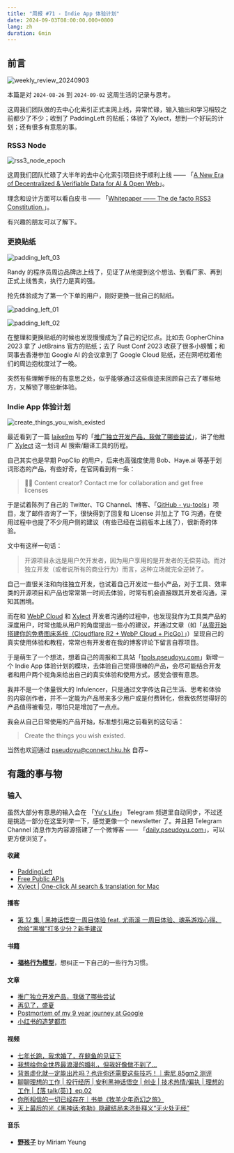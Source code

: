 ```yaml
---
title: "周报 #71 - Indie App 体验计划"
date: 2024-09-03T08:00:00.000+0800
lang: zh
duration: 6min
---
```




## 前言

![weekly_review_20240903](https://image.pseudoyu.com/images/weekly_review_20240903.png)

本篇是对 `2024-08-26` 到 `2024-09-02` 这周生活的记录与思考。

这周我们团队做的去中心化索引正式主网上线，异常忙碌，输入输出和学习相较之前都少了不少；收到了 PaddingLeft 的贴纸；体验了 Xylect，想到一个好玩的计划；还有很多有意思的事。

### RSS3 Node

![rss3_node_epoch](https://image.pseudoyu.com/images/rss3_node_epoch.png)

这周我们团队忙碌了大半年的去中心化索引项目终于顺利上线 —— 「[A New Era of Decentralized & Verifiable Data for AI & Open Web](https://x.com/rss3_/status/1829129136197251233)」。

理念和设计方面可以看白皮书 —— 「[Whitepaper —— The de facto RSS3 Constitution.](https://docs.rss3.io/guide/whitepaper)」。

有兴趣的朋友可以了解下。

### 更换贴纸

![padding_left_03](https://image.pseudoyu.com/images/padding_left_03.jpg)

Randy 的程序员周边品牌店上线了，见证了从他提到这个想法、到看厂家、再到正式上线售卖，执行力是真的强。

抢先体验成为了第一个下单的用户，刚好更换一批自己的贴纸。

![padding_left_01](https://image.pseudoyu.com/images/padding_left_01.jpg)

![padding_left_02](https://image.pseudoyu.com/images/padding_left_02.jpg)

在整理和更换贴纸的时候也发现慢慢成为了自己的记忆点。比如去 GopherChina 2023 拿了 JetBrains 官方的贴纸；去了 Rust Conf 2023 收获了很多小螃蟹；和同事去香港参加 Google AI 的会议拿到了 Google Cloud 贴纸，还在网吧枕着他们的周边抱枕度过了一晚。

突然有些理解手账的有意思之处，似乎能够通过这些痕迹来回顾自己去了哪些地方，又解锁了哪些新体验。

### Indie App 体验计划

![create_things_you_wish_existed](https://image.pseudoyu.com/images/create_things_you_wish_existed.jpg)

最近看到了一篇 [laike9m](https://x.com/laike9m) 写的「[推广独立开发产品，我做了哪些尝试](https://laike9m.com/blog/tui-yan-du-li-kai-fa-chan-pin-wo-zuo-liao-na-xie-chang-shi,159/)」，讲了他推广 [Xylect](https://xylect.app/) 这一划词 AI 搜索/翻译工具的历程。

自己其实也是早期 PopClip 的用户，后来也高强度使用 Bob、Haye.ai 等基于划词形态的产品，有些好奇，在官网看到有一条：

> 👨👩 Content creator? Contact me for collaboration and get free licenses

于是试着陈列了自己的 Twitter、TG Channel、博客、「[GitHub - yu-tools](https://github.com/pseudoyu/yu-tools)」项目，发了邮件咨询了一下，很快得到了回复和 License 并加上了 TG 沟通，在使用过程中也提了不少用户侧的建议（有些已经在当前版本上线了），很新奇的体验。

文中有这样一句话：

> 开源项目永远是用户欠开发者，因为用户享用的是开发者的无偿劳动。而对独立开发（或者说所有的商业行为）而言，这种立场就完全逆转了。

自己一直很关注和向往独立开发，也试着自己开发过一些小产品，对于工具、效率类的开源项目和产品也常常第一时间去体验，时常有机会直接跟其开发者沟通，深知其困境。

而在和 [WebP Cloud](https://webp.se/) 和 [Xylect](https://xylect.app/) 开发者沟通的过程中，也发现我作为工具类产品的深度用户，时常也能从用户的角度提出一些小的建议，并通过文章（如「[从零开始搭建你的免费图床系统（Cloudflare R2 + WebP Cloud + PicGo）](https://www.pseudoyu.com/zh/2024/06/30/free_image_hosting_system_using_r2_webp_cloud_and_picgo/)」）呈现自己的真实使用体验和教程，常常也有开发者在我的博客评论下留言自荐项目。

于是萌生了一个想法，想着自己的周报和工具站「[tools.pseudoyu.com](https://tools.pseudoyu.com/)」新增一个 Indie App 体验计划的模块，去体验自己觉得很棒的产品，会尽可能结合开发者和用户两个视角来给出自己的真实体验和使用方式，感觉会很有意思。

我并不是一个体量很大的 Infulencer，只是通过文字传达自己生活、思考和体验的内容创作者，并不一定能为产品带来多少用户或是付费转化，但我依然觉得好的产品值得被看见，哪怕只是增加了一点点。

我会从自己日常使用的产品开始，标准想引用之前看到的这句话：

> Create the things you wish existed.

当然也欢迎通过 [pseudoyu@connect.hku.hk](mailto:pseudoyu@connect.hku.hk) 自荐~

## 有趣的事与物

### 输入

虽然大部分有意思的输入会在 「[Yu's Life](https://t.me/pseudoyulife)」 Telegram 频道里自动同步，不过还是挑选一部分在这里列举一下，感觉更像一个 newsletter 了。并且把 Telegram Channel 消息作为内容源搭建了一个微博客 —— 「[daily.pseudoyu.com](https://daily.pseudoyu.com/)」，可以更方便浏览了。

#### 收藏

- [PaddingLeft](https://padding-left.com/)
- [Free Public APIs](https://www.freepublicapis.com/)
- [Xylect | One-click AI search & translation for Mac](https://xylect.app/)

#### 播客

- [第 12 集 | 黑神话悟空一周目体验 feat. 尤雨溪 一周目体验、魂系游戏心得、你给“黑猴”打多少分？新手建议](https://www.listennotes.com/e/ab3e0934cf1947288902307c83f327a8)

#### 书籍

- [**福格行为模型**](https://book.douban.com/subject/35594496/)，想纠正一下自己的一些行为习惯。

#### 文章

- [推广独立开发产品，我做了哪些尝试](https://laike9m.com/blog/tui-yan-du-li-kai-fa-chan-pin-wo-zuo-liao-na-xie-chang-shi-xiao-guo-ru-he,159/)
- [再见了，盛夏](https://blog.ursb.me/posts/2024-summer/)
- [Postmortem of my 9 year journey at Google](https://tinystruggles.com/posts/google_postmortem/)
- [小红书的造梦都市](https://hanyang.wtf/p/354)

#### 视频

- [七年长跑，我求婚了，在鲸鱼的见证下](https://www.bilibili.com/video/BV1MU4y167Ci)
- [我想给你全世界最浪漫的婚礼，但我好像做不到了...](https://www.bilibili.com/video/BV1sJ4m1M7B6)
- [背景虚化就一定能出片吗？也许你还需要这些技巧！｜索尼 85gm2 测评](https://www.bilibili.com/video/BV1d74y127Yy)
- [聊聊理想的工作 | 投行经历 | 安利黑神话悟空 | 创业 | 技术热情/偏执 | 理想的工作 |【落 talk(英）】ep.02](https://www.bilibili.com/video/BV1Ai421r712)
- [你所相信的一切已经存在｜书单《牧羊少年奇幻之旅》](https://www.bilibili.com/video/BV1hmHLekEAK)
- [天上最后的光《黑神话:弥勒》隐藏结局未济卦释义“无火处无经”](https://www.bilibili.com/video/BV1Jr421T7gh)

#### 音乐

- [**野孩子**](https://open.spotify.com/track/66YUHByAhvckqMtO9EkJ1J) by Miriam Yeung
